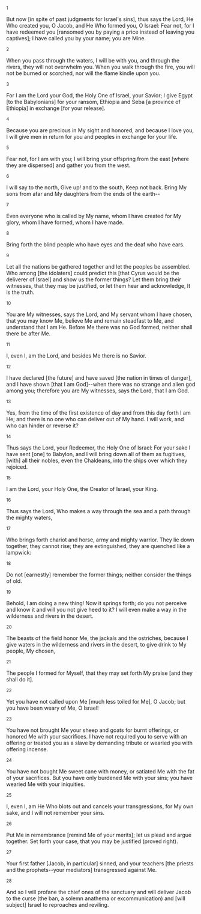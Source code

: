 <sup>1</sup> 

But now [in spite of past judgments for Israel's sins], thus says the Lord, He Who created you, O Jacob, and He Who formed you, O Israel: Fear not, for I have redeemed you [ransomed you by paying a price instead of leaving you captives]; I have called you by your name; you are Mine. 

<sup>2</sup> 

When you pass through the waters, I will be with you, and through the rivers, they will not overwhelm you. When you walk through the fire, you will not be burned or scorched, nor will the flame kindle upon you. 

<sup>3</sup> 

For I am the Lord your God, the Holy One of Israel, your Savior; I give Egypt [to the Babylonians] for your ransom, Ethiopia and Seba [a province of Ethiopia] in exchange [for your release]. 

<sup>4</sup> 

Because you are precious in My sight and honored, and because I love you, I will give men in return for you and peoples in exchange for your life. 

<sup>5</sup> 

Fear not, for I am with you; I will bring your offspring from the east [where they are dispersed] and gather you from the west. 

<sup>6</sup> 

I will say to the north, Give up! and to the south, Keep not back. Bring My sons from afar and My daughters from the ends of the earth-- 

<sup>7</sup> 

Even everyone who is called by My name, whom I have created for My glory, whom I have formed, whom I have made. 

<sup>8</sup> 

Bring forth the blind people who have eyes and the deaf who have ears. 

<sup>9</sup> 

Let all the nations be gathered together and let the peoples be assembled. Who among [the idolaters] could predict this [that Cyrus would be the deliverer of Israel] and show us the former things? Let them bring their witnesses, that they may be justified, or let them hear and acknowledge, It is the truth. 

<sup>10</sup> 

You are My witnesses, says the Lord, and My servant whom I have chosen, that you may know Me, believe Me and remain steadfast to Me, and understand that I am He. Before Me there was no God formed, neither shall there be after Me. 

<sup>11</sup> 

I, even I, am the Lord, and besides Me there is no Savior. 

<sup>12</sup> 

I have declared [the future] and have saved [the nation in times of danger], and I have shown [that I am God]--when there was no strange and alien god among you; therefore you are My witnesses, says the Lord, that I am God. 

<sup>13</sup> 

Yes, from the time of the first existence of day and from this day forth I am He; and there is no one who can deliver out of My hand. I will work, and who can hinder or reverse it? 

<sup>14</sup> 

Thus says the Lord, your Redeemer, the Holy One of Israel: For your sake I have sent [one] to Babylon, and I will bring down all of them as fugitives, [with] all their nobles, even the Chaldeans, into the ships over which they rejoiced. 

<sup>15</sup> 

I am the Lord, your Holy One, the Creator of Israel, your King. 

<sup>16</sup> 

Thus says the Lord, Who makes a way through the sea and a path through the mighty waters, 

<sup>17</sup> 

Who brings forth chariot and horse, army and mighty warrior. They lie down together, they cannot rise; they are extinguished, they are quenched like a lampwick: 

<sup>18</sup> 

Do not [earnestly] remember the former things; neither consider the things of old. 

<sup>19</sup> 

Behold, I am doing a new thing! Now it springs forth; do you not perceive and know it and will you not give heed to it? I will even make a way in the wilderness and rivers in the desert. 

<sup>20</sup> 

The beasts of the field honor Me, the jackals and the ostriches, because I give waters in the wilderness and rivers in the desert, to give drink to My people, My chosen, 

<sup>21</sup> 

The people I formed for Myself, that they may set forth My praise [and they shall do it]. 

<sup>22</sup> 

Yet you have not called upon Me [much less toiled for Me], O Jacob; but you have been weary of Me, O Israel! 

<sup>23</sup> 

You have not brought Me your sheep and goats for burnt offerings, or honored Me with your sacrifices. I have not required you to serve with an offering or treated you as a slave by demanding tribute or wearied you with offering incense. 

<sup>24</sup> 

You have not bought Me sweet cane with money, or satiated Me with the fat of your sacrifices. But you have only burdened Me with your sins; you have wearied Me with your iniquities. 

<sup>25</sup> 

I, even I, am He Who blots out and cancels your transgressions, for My own sake, and I will not remember your sins. 

<sup>26</sup> 

Put Me in remembrance [remind Me of your merits]; let us plead and argue together. Set forth your case, that you may be justified (proved right). 

<sup>27</sup> 

Your first father [Jacob, in particular] sinned, and your teachers [the priests and the prophets--your mediators] transgressed against Me. 

<sup>28</sup> 

And so I will profane the chief ones of the sanctuary and will deliver Jacob to the curse (the ban, a solemn anathema or excommunication) and [will subject] Israel to reproaches and reviling.
